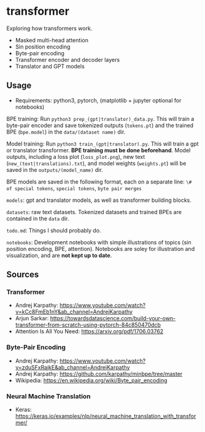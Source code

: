 # transformer
Exploring how transformers work.
* Masked multi-head attention
* Sin position encoding
* Byte-pair encoding
* Transformer encoder and decoder layers
* Translator and GPT models

## Usage
* Requirements: python3, pytorch, (matplotlib + jupyter optional for notebooks)

BPE training: Run `python3 prep_(gpt|translator)_data.py`. This will train a byte-pair encoder and save tokenized outputs (`tokens.pt`) and the trained BPE (`bpe.model`) in the `data/(dataset name)` dir.

Model training: Run `python3 train_(gpt|translator).py`. This will train a gpt or translator transformer. **BPE training must be done beforehand**. Model outputs, including a loss plot (`loss_plot.png`), new text (`new_(text|translations).txt`), and model weights (`weights.pt`) will be saved in the `outputs/(model_name)` dir.

BPE models are saved in the following format, each on a separate line: `\# of special tokens`, `special tokens`, `byte pair merges`

`models`: gpt and translator models, as well as transformer building blocks.

`datasets`: raw text datasets. Tokenized datasets and trained BPEs are contained in the `data` dir.

`todo.md`: Things I should probably do.

`notebooks`: Development notebooks with simple illustrations of topics (sin position encoding, BPE, attention). Notebooks are soley for illustration and visualization, and are **not kept up to date**. 

## Sources

### Transformer
* Andrej Karpathy: https://www.youtube.com/watch?v=kCc8FmEb1nY&ab_channel=AndrejKarpathy
* Arjun Sarkar: https://towardsdatascience.com/build-your-own-transformer-from-scratch-using-pytorch-84c850470dcb
* Attention Is All You Need: https://arxiv.org/pdf/1706.03762

### Byte-Pair Encoding
* Andrej Karpathy: https://www.youtube.com/watch?v=zduSFxRajkE&ab_channel=AndrejKarpathy
* Andrej Karpathy: https://github.com/karpathy/minbpe/tree/master
* Wikipedia: https://en.wikipedia.org/wiki/Byte_pair_encoding

### Neural Machine Translation
* Keras: https://keras.io/examples/nlp/neural_machine_translation_with_transformer/
